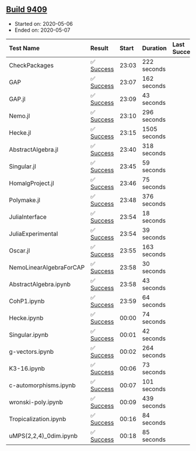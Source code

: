 ## [Build 9409](https://oscarci.mathematik.uni-kl.de/job/oscar/9409/)

* Started on: 2020-05-06
* Ended on: 2020-05-07

| Test Name    | Result | Start | Duration | Last Success | First Failure |
|:-------------|:-------|:------|:---------|:-------------|:--------------|
| CheckPackages | ✅ [Success](https://oscarci.mathematik.uni-kl.de/job/oscar/9409/artifact/logs/build-9409/CheckPackages.log) | 23:03 | 222 seconds |  |  |
| GAP | ✅ [Success](https://oscarci.mathematik.uni-kl.de/job/oscar/9409/artifact/logs/build-9409/GAP.log) | 23:07 | 162 seconds |  |  |
| GAP.jl | ✅ [Success](https://oscarci.mathematik.uni-kl.de/job/oscar/9409/artifact/logs/build-9409/GAP.jl.log) | 23:09 | 43 seconds |  |  |
| Nemo.jl | ✅ [Success](https://oscarci.mathematik.uni-kl.de/job/oscar/9409/artifact/logs/build-9409/Nemo.jl.log) | 23:10 | 296 seconds |  |  |
| Hecke.jl | ✅ [Success](https://oscarci.mathematik.uni-kl.de/job/oscar/9409/artifact/logs/build-9409/Hecke.jl.log) | 23:15 | 1505 seconds |  |  |
| AbstractAlgebra.jl | ✅ [Success](https://oscarci.mathematik.uni-kl.de/job/oscar/9409/artifact/logs/build-9409/AbstractAlgebra.jl.log) | 23:40 | 318 seconds |  |  |
| Singular.jl | ✅ [Success](https://oscarci.mathematik.uni-kl.de/job/oscar/9409/artifact/logs/build-9409/Singular.jl.log) | 23:45 | 59 seconds |  |  |
| HomalgProject.jl | ✅ [Success](https://oscarci.mathematik.uni-kl.de/job/oscar/9409/artifact/logs/build-9409/HomalgProject.jl.log) | 23:46 | 75 seconds |  |  |
| Polymake.jl | ✅ [Success](https://oscarci.mathematik.uni-kl.de/job/oscar/9409/artifact/logs/build-9409/Polymake.jl.log) | 23:48 | 376 seconds |  |  |
| JuliaInterface | ✅ [Success](https://oscarci.mathematik.uni-kl.de/job/oscar/9409/artifact/logs/build-9409/JuliaInterface.log) | 23:54 | 18 seconds |  |  |
| JuliaExperimental | ✅ [Success](https://oscarci.mathematik.uni-kl.de/job/oscar/9409/artifact/logs/build-9409/JuliaExperimental.log) | 23:54 | 39 seconds |  |  |
| Oscar.jl | ✅ [Success](https://oscarci.mathematik.uni-kl.de/job/oscar/9409/artifact/logs/build-9409/Oscar.jl.log) | 23:55 | 163 seconds |  |  |
| NemoLinearAlgebraForCAP | ✅ [Success](https://oscarci.mathematik.uni-kl.de/job/oscar/9409/artifact/logs/build-9409/NemoLinearAlgebraForCAP.log) | 23:58 | 30 seconds |  |  |
| AbstractAlgebra.ipynb | ✅ [Success](https://oscarci.mathematik.uni-kl.de/job/oscar/9409/artifact/logs/build-9409/AbstractAlgebra.ipynb.log) | 23:58 | 43 seconds |  |  |
| CohP1.ipynb | ✅ [Success](https://oscarci.mathematik.uni-kl.de/job/oscar/9409/artifact/logs/build-9409/CohP1.ipynb.log) | 23:59 | 64 seconds |  |  |
| Hecke.ipynb | ✅ [Success](https://oscarci.mathematik.uni-kl.de/job/oscar/9409/artifact/logs/build-9409/Hecke.ipynb.log) | 00:00 | 74 seconds |  |  |
| Singular.ipynb | ✅ [Success](https://oscarci.mathematik.uni-kl.de/job/oscar/9409/artifact/logs/build-9409/Singular.ipynb.log) | 00:01 | 42 seconds |  |  |
| g-vectors.ipynb | ✅ [Success](https://oscarci.mathematik.uni-kl.de/job/oscar/9409/artifact/logs/build-9409/g-vectors.ipynb.log) | 00:02 | 264 seconds |  |  |
| K3-16.ipynb | ✅ [Success](https://oscarci.mathematik.uni-kl.de/job/oscar/9409/artifact/logs/build-9409/K3-16.ipynb.log) | 00:06 | 73 seconds |  |  |
| c-automorphisms.ipynb | ✅ [Success](https://oscarci.mathematik.uni-kl.de/job/oscar/9409/artifact/logs/build-9409/c-automorphisms.ipynb.log) | 00:07 | 101 seconds |  |  |
| wronski-poly.ipynb | ✅ [Success](https://oscarci.mathematik.uni-kl.de/job/oscar/9409/artifact/logs/build-9409/wronski-poly.ipynb.log) | 00:09 | 439 seconds |  |  |
| Tropicalization.ipynb | ✅ [Success](https://oscarci.mathematik.uni-kl.de/job/oscar/9409/artifact/logs/build-9409/Tropicalization.ipynb.log) | 00:16 | 84 seconds |  |  |
| uMPS(2,2,4)_0dim.ipynb | ✅ [Success](https://oscarci.mathematik.uni-kl.de/job/oscar/9409/artifact/logs/build-9409/uMPS-2-2-4-_0dim.ipynb.log) | 00:18 | 85 seconds |  |  |
